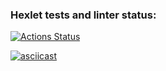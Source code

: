 ### Hexlet tests and linter status:
[![Actions Status](https://github.com/C0deFixer/java-project-71/actions/workflows/hexlet-check.yml/badge.svg)](https://github.com/C0deFixer/java-project-71/actions)

[![asciicast](https://asciinema.org/a/uQmCwXTJj9ZCXmMUpAm3Waipd.svg)](https://asciinema.org/a/uQmCwXTJj9ZCXmMUpAm3Waipd)
